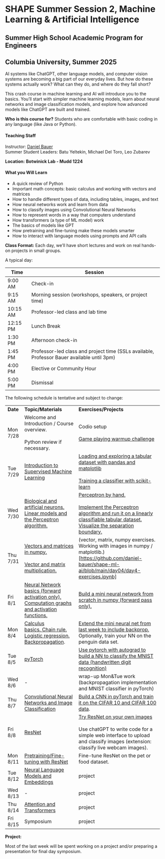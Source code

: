 # SHAPE Summer Session 2, Machine Learning & Artificial Intelligence
## Summer High School Academic Program for Engineers
## Columbia University, Summer 2025

AI systems like ChatGPT, other language models, and computer vision systems are becoming a big part of our everyday lives. But how do these systems actually work? What can they do, and where do they fall short?

This crash course in machine learning and AI will introduce you to the basics. You’ll start with simpler machine learning models, learn about neural networks and image classification models, and explore how advanced models like ChatGPT are built and trained.

**Who is this course for?** Students who are comfortable with basic coding in any language (like Java or Python).

#### Teaching Staff

Instructor: [Daniel Bauer](http://www.cs.columbia.edu/~bauer)  
Summer Student Leaders: Batu Yeltekin, Michael Del Toro, Leo Zubarev

**Location:** **Botwinick Lab - Mudd 1224**

#### **What you Will Learn**

*   A quick review of Python
*   Important math concepts: basic calculus and working with vectors and matrices
*   How to handle different types of data, including tables, images, and text
*   How neural networks work and learn from data
*   How to classify images using Convolutional Neural Networks
*   How to represent words in a way that computers understand
*   How transformers (a type of ML model) work
*   The basics of models like GPT
*   How pretraining and fine-tuning make these models smarter
*   How to interact with language models using prompts and API calls

**Class Format:** Each day, we’ll have short lectures and work on real hands-on projects in small groups.  

A typical day:

| Time | Session |
| --- | --- |
| 9:00 AM | Check-in |
| 9:15 AM | Morning session (workshops, speakers, or project time) |
| 10:15  <br>AM | Professor-led class and lab time |
| 12:15 PM | Lunch Break |
| 1:30 PM | Afternoon check-in |
| 1:45  <br>PM | Professor-led class and project time (SSLs available, Professor Bauer available until 3pm) |
| 4:00 PM | Elective or Community Hour |
| 5:00 PM | Dismissal |

The following schedule is tentative and subject to change: 

|     |     |     |
| --- | --- | --- |
| **Date** | **Topic/Materials** | **Exercises/Projects  <br>** |
| Mon 7/28 | Welcome and Introduction / Course overview. <br><br>Python review if necessary. | Codio setup <br><br>[Game playing warmup challenge](https://github.com/daniel-bauer/shape-ml-ai/blob/main/day01/nim.ipynb) |
| Tue 7/29 | [Introduction to Supervised Machine Learning](https://github.com/daniel-bauer/shape-ml-ai/blob/main/day02/01-intro_supervised_ml.ipynb) | [Loading and exploring a tabular dataset with pandas and matplotlib  <br>  <br>Training a classifier with scikit-learn](https://github.com/daniel-bauer/shape-ml-ai/blob/main/day02/scikit_learn_exercise.ipynb) |
| Wed 7/30 | [Biological and artificial neurons. Linear models and the Perceptron algorithm.](https://github.com/daniel-bauer/shape-ml-ai/blob/main/day03/02-linear_models_perceptron.ipynb) | [Perceptron by hand.<br><br>Implement the Perceptron algorithm and run it on a linearly classifiable tabular dataset. Visualize the separation boundary.](https://github.com/daniel-bauer/shape-ml-ai/blob/main/day03/perceptron_exercise.ipynb) |
| Thu 7/31 | [Vectors and matrices in numpy.<br><br>Vector and matrix multiplication.](https://github.com/daniel-bauer/shape-ml-ai/blob/main/day04/extras1-vectors_and_matrices-numpy.ipynb) | (vector, matrix, numpy exercises. Working with images in numpy / matplotlib.)[https://github.com/daniel-bauer/shape-ml-ai/blob/main/day04/day4-exercises.ipynb] |
| Fri 8/1 | [Neural Network basics (forward activation only). Computation graphs and activation functions.](https://github.com/daniel-bauer/shape-ml-ai/blob/main/day05/04-neural_networks.ipynb) | [Build a mini neural network from scratch in numpy (forward pass only).](https://github.com/daniel-bauer/shape-ml-ai/blob/main/day05/nn-forward-pass.ipynb)  |
| Mon 8/4 | [Calculus basics. Chain rule. Logistic regression.](https://github.com/daniel-bauer/shape-ml-ai/blob/main/day06/extras2-calculus.ipynb)  [Backpropagation](https://github.com/daniel-bauer/shape-ml-ai/blob/main/day06/4.1-backpropagation.ipynb). | [Extend the mini neural net from last week to include backprop.](https://github.com/daniel-bauer/shape-ml-ai/blob/main/day06/implementing_backprop.ipynb)  <br>Optionally, train your NN on the penguin data set. |
| Tue 8/5 | [pyTorch](https://github.com/daniel-bauer/shape-ml-ai/blob/main/day07/4.2-pytorch.ipynb) | [Use pytorch with autograd to build a NN to classify the MNIST data (handwritten digit recognition)](https://github.com/daniel-bauer/shape-ml-ai/blob/main/day07/day7-pytorch_exercises_and_MNIST.ipynb) |
| Wed 8/6 | \-  | wrap-up Mon&Tue work (backpropagation implementation and MNIST classifier in pyTorch) |
| Thu 8/7 | [Convolutional Neural Networks and Image Classification](https://github.com/daniel-bauer/shape-ml-ai/blob/main/day09/05-cnn_vision.ipynb) | [Build a CNN in pyTorch and train it on the CIFAR 10 and CIFAR 100 data](). |
| Fri 8/8 | [ResNet](https://github.com/daniel-bauer/shape-ml-ai/blob/main/day10/Day10-ResNet_pretraining.ipynb) | [Try ResNet on your own images](https://github.com/daniel-bauer/shape-ml-ai/blob/main/day10/Day10-ResNet.ipynb)<br><br>Use chatGPT to write code for a simple web interface to upload and classify images (extension: classify live webcam images). |
| Mon 8/11 | [Pretraining/Fine-tuning with ResNet](https://github.com/daniel-bauer/shape-ml-ai/blob/main/day11/Day11-ResNet_pretraining.ipynb) | Fine-tune ResNet on the pet or food dataset. |
| Tue 8/12 | [Neural Language Models and Embeddings](https://github.com/daniel-bauer/shape-ml-ai/blob/main/day13/06-neural_lm_embeddings.ipynb) | project |
| Wed 8/13 | \-  | project |
| Thu 8/14 | [Attention and Transformers](https://github.com/daniel-bauer/shape-ml-ai/blob/main/day14/07_attention_transformers.ipynb) | project |
| Fri  8/15 | Symposium | project |

**Project:** 

Most of the last week will be spent working on a project and/or preparing a presentation for final day symposium. 
